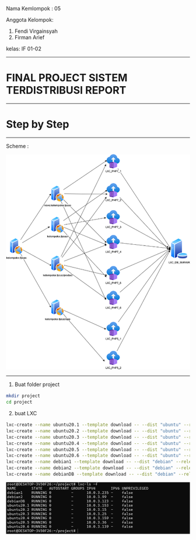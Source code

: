 Nama Kemlompok : 05

Anggota Kelompok:
1. Fendi Virgainsyah
2. Firman Arief

kelas: IF 01-02

------
# FINAL PROJECT SISTEM TERDISTRIBUSI REPORT
------
# Step by Step

------

Scheme :

![00_scheme](asset/setup.png)

------
1. Buat folder project
```bash
mkdir project
cd project
```

2.	buat LXC
```bash
lxc-create --name ubuntu20.1 --template download -- --dist "ubuntu" --release "focal" --arch amd64
lxc-create --name ubuntu20.2 --template download -- --dist "ubuntu" --release "focal" --arch amd64
lxc-create --name ubuntu20.3 --template download -- --dist "ubuntu" --release "focal" --arch amd64
lxc-create --name ubuntu20.4 --template download -- --dist "ubuntu" --release "focal" --arch amd64
lxc-create --name ubuntu20.5 --template download -- --dist "ubuntu" --release "focal" --arch amd64
lxc-create --name ubuntu20.6 --template download -- --dist "ubuntu" --release "focal" --arch amd64
lxc-create --name debian1 --template download -- --dist "debian" --release "buster" --arch amd64
lxc-create --name debian2 --template download -- --dist "debian" --release "buster" --arch amd64
lxc-create --name debianDB --template download -- --dist "debian" --release "buster" --arch amd64
```
![Alt text](./asset/continer.png)